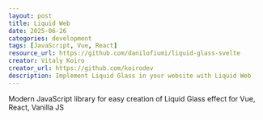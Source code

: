 ```yaml
---
layout: post
title: Liquid Web
date: 2025-06-26
categories: development
tags: [JavaScript, Vue, React]
resource_url: https://github.com/danilofiumi/liquid-glass-svelte
creator: Vitaly Koiro
creator_url: https://github.com/koirodev
description: Implement Liquid Glass in your website with Liquid Web
---
```


Modern JavaScript library for easy creation of Liquid Glass effect for Vue, React, Vanilla JS